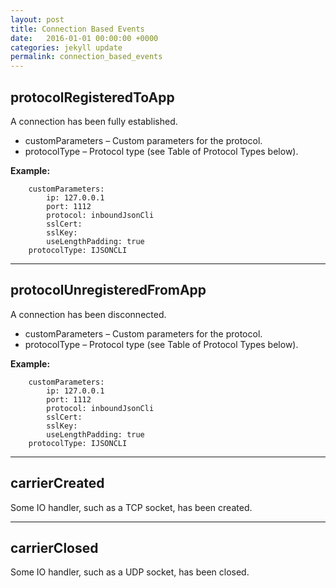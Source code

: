 ```yaml
---
layout: post
title: Connection Based Events
date:   2016-01-01 00:00:00 +0000
categories: jekyll update
permalink: connection_based_events
---
```


## protocolRegisteredToApp 

A connection has been fully established.

- customParameters – Custom parameters for the protocol.
- protocolType – Protocol type (see Table of Protocol Types below).

**Example:** 

``` 
	customParameters:
		ip: 127.0.0.1
		port: 1112
		protocol: inboundJsonCli
		sslCert: 
		sslKey: 
		useLengthPadding: true
	protocolType: IJSONCLI
```

------

## protocolUnregisteredFromApp 

A connection has been disconnected.

- customParameters – Custom parameters for the protocol.
- protocolType – Protocol type (see Table of Protocol Types below).

**Example:**     

``` 
	customParameters:
		ip: 127.0.0.1
		port: 1112
		protocol: inboundJsonCli
		sslCert: 
		sslKey: 
		useLengthPadding: true
	protocolType: IJSONCLI
```

------

## carrierCreated

Some IO handler, such as a TCP socket, has been created.

------

## carrierClosed  

Some IO handler, such as a UDP socket, has been closed.
